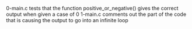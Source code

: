 0-main.c tests that the function positive_or_negative() gives the correct output when given a case of 0
1-main.c comments out the part of the code that is causing the output to go into an infinite loop
